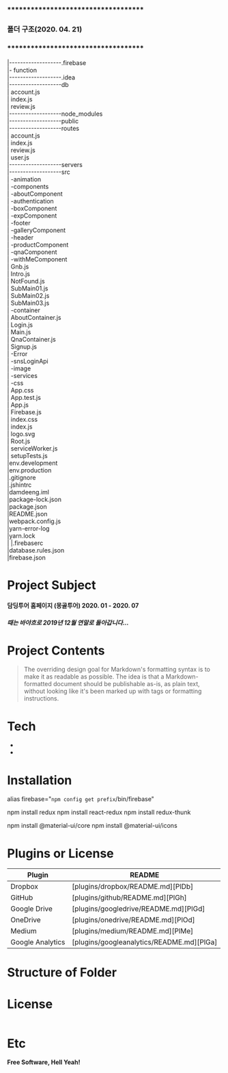 
### ***********************************
### 폴더 구조(2020. 04. 21)
### ***********************************

|-------------------.firebase<br>
|<span>- function<br></span>
|-------------------.idea<br>
|-------------------db<br>
| account.js<br>
| index.js<br>
| review.js<br>
|-------------------node_modules<br>
|-------------------public<br>
|-------------------routes<br>
| account.js<br>
| index.js<br>
| review.js<br>
| user.js<br>
|-------------------servers<br>
|-------------------src<br>
| -animation<br>
| -components<br>
|   -aboutComponent<br>
|   -authentication<br>
|   -boxComponent<br>
|   -expComponent<br>
|   -footer<br>
|   -galleryComponent<br>
|   -header<br>
|   -productComponent<br>
|   -qnaComponent<br>
|   -withMeComponent<br>
|   Gnb.js<br>
|   Intro.js<br>
|   NotFound.js<br>
|   SubMain01.js<br>
|   SubMain02.js<br>
|   SubMain03.js<br>
| -container<br>
|  AboutContainer.js<br>
|  Login.js<br>
|  Main.js<br>
|  QnaContainer.js<br>
|  Signup.js<br>
| -Error<br>
| -snsLoginApi<br>
| -image<br>
| -services<br>
| -css<br>
| App.css<br>
| App.test.js<br>
| App.js<br>
| Firebase.js<br>
| index.css<br>
| index.js<br>
| logo.svg<br>
| Root.js<br>
| serviceWorker.js<br>
| setupTests.js<br>
|env.development<br>
|env.production<br>
|.gitignore<br>
|.jshintrc<br>
|damdeeng.iml<br>
|package-lock.json<br>
|package.json<br>
|README.json<br>
|webpack.config.js<br>
|yarn-error-log<br>
|yarn.lock<br>
|
|.firebaserc<br>
|database.rules.json<br>
|firebase.json<br>

# Project Subject
#### 담딩투어 홈페이지 (몽골투어) 2020. 01 - 2020. 07

##### 때는 바야흐로 2019년 12월 연말로 돌아갑니다...
 
# Project Contents

> The overriding design goal for Markdown's
> formatting syntax is to make it as readable
> as possible. The idea is that a
> Markdown-formatted document should be
> publishable as-is, as plain text, without
> looking like it's been marked up with tags
> or formatting instructions.
> 
# Tech

 - 
 - 

# Installation
alias firebase="`npm config get prefix`/bin/firebase"

npm install redux
npm install react-redux
npm install redux-thunk

npm install @material-ui/core
npm install @material-ui/icons


# Plugins or License

| Plugin | README |
| ------ | ------ |
| Dropbox | [plugins/dropbox/README.md][PlDb] |
| GitHub | [plugins/github/README.md][PlGh] |
| Google Drive | [plugins/googledrive/README.md][PlGd] |
| OneDrive | [plugins/onedrive/README.md][PlOd] |
| Medium | [plugins/medium/README.md][PlMe] |
| Google Analytics | [plugins/googleanalytics/README.md][PlGa] |

# Structure of Folder

# License

```sh
```

# Etc

**Free Software, Hell Yeah!**
